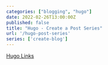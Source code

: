 ```yaml
---
categories: ["blogging", "hugo"]
date: 2022-02-26T13:00:00Z
published: false
title: "Hugo - Create a Post Series"
url: '/hugo-post-series'
series: ['create-blog']
---
```



[Hugo Links](https://gohugo.io/content-management/cross-references/)

